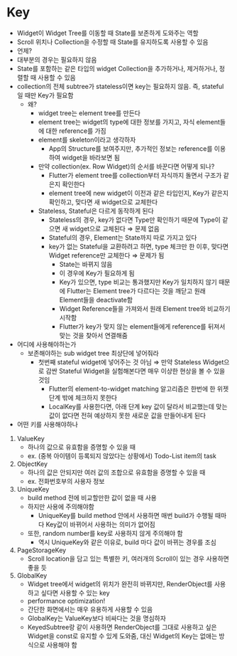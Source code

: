 # Key

- Widget이 Widget Tree를 이동할 때 State를 보존하게 도와주는 역할
- Scroll 위치나 Collection을 수정할 때 State를 유지하도록 사용할 수 있음
- 언제?
- 대부분의 경우는 필요하지 않음
- State를 포함하는 같은 타입의 widget Collection을 추가하거나, 제거하거나, 정렬할 때 사용할 수 있음
- collection의 전체 subtree가 stateless이면 key는 필요하지 않음. 즉, stateful 일 때만 Key가 필요함
	- 왜?
		- widget tree는 element tree를 만든다
		- element tree는 widget의 type에 대한 정보를 가지고, 자식 element들에 대한 reference를 가짐
		- element를 skeleton이라고 생각하자
			- App의 Structure를 보여주지만, 추가적인 정보는 reference를 이용하여 widget을 바라보면 됨
		- 만약 collection(ex. Row Widget)의 순서를 바꾼다면 어떻게 되나?
			- Flutter가 element tree를 collection부터 자식까지 돌면서 구조가 같은지 확인한다
			- element tree에 new widget이 이전과 같은 타입인지, Key가 같은지 확인하고, 맞다면 새 widget으로 교체한다
		- Stateless, Stateful은 다르게 동작하게 된다
			- Stateless의 경우, key가 없다면 Type만 확인하기 때문에 Type이 같으면 새 widget으로 교체된다 ⇒ 문제 없음
			- Stateful의 경우, Element는 State까지 따로 가지고 있다
			- key가 없는 Stateful을 교환하려고 하면, type 체크만 한 이후, 맞다면 Widget reference만 교체한다 ⇒ 문제가 됨
				- State는 바뀌지 않음
				- 이 경우에 Key가 필요하게 됨
				- Key가 있으면, type 비교는 통과했지만 Key가 일치하지 않기 때문에 Flutter는 Element tree가 다르다는 것을 깨닫고 원래 Element들을 deactivate함
				- Widget Reference들을 가져와서 원래 Element tree와 비교하기 시작함
				- Flutter가 key가 맞지 않는 element들에게 reference를 뒤져서 맞는 것을 찾아서 연결해줌
- 어디에 사용해야하는가
	- 보존해야하는 sub widget tree 최상단에 넣어줘라
		- 첫번째 stateful widget에 넣어주는 것 아님 ⇒ 만약 Stateless Widget으로 감싼 Stateful Widget을 실험해본다면 매우 이상한 현상을 볼 수 있을 것임
			- Flutter의 element-to-widget matching 알고리즘은 한번에 한 위젯 단계 밖에 체크하지 못한다
			- LocalKey를 사용한다면, 아래 단계 key 값이 달라서 비교했는데 맞는 값이 없다면 전혀 예상하지 못한 새로운 값을 만들어내게 된다
- 어떤 키를 사용해야하나
1. ValueKey
	- 하나의 값으로 유효함을 증명할 수 있을 때
	- ex. (중복 아이템이 등록되지 않았다는 상황에서) Todo-List item의 task
2. ObjectKey
	- 하나의 값은 안되지만 여러 값의 조합으로 유효함을 증명할 수 있을 때
	- ex. 전화번호부의 사용자 정보
3. UniqueKey
	- build method 전에 비교할만한 값이 없을 때 사용
	- 하지만 사용에 주의해야함
		- UniqueKey를 build method 안에서 사용하면 매번 build가 수행될 때마다 Key값이 바뀌어서 사용하는 의미가 없어짐
	- 또한, random number를 key로 사용하지 않게 주의해야 함
		- 역시 UniqueKey와 같은 이유로, build 마다 값이 바뀌는 경우를 조심
4. PageStorageKey
	- Scroll location을 담고 있는 특별한 키, 여러개의 Scroll이 있는 경우 사용하면 좋을 듯
5. GlobalKey
	- Widget tree에서 widget의 위치가 완전히 바뀌지만, RenderObject를 사용하고 싶다면 사용할 수 있는 key
	- performance optimization!
	- 간단한 화면에서는 매우 유용하게 사용할 수 있음
	- GlobalKey는 ValueKey보다 비싸다는 것을 명심하자
	- KeyedSubtree랑 같이 사용하면 RenderObject를 그대로 사용하고 싶은 Widget을 const로 유지할 수 있게 도와줌, 대신 Widget의 Key는 없애는 방식으로 사용해야 함
